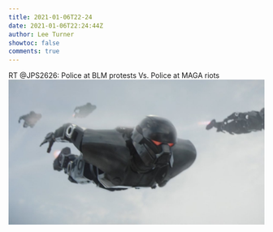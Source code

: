 ```yaml
---
title: 2021-01-06T22-24
date: 2021-01-06T22:24:44Z
author: Lee Turner
showtoc: false
comments: true
---
```


RT @JPS2626: Police at BLM protests
Vs. 
Police at MAGA riots ![](/img/x//1346945824039833601-ErEuhqJW8AADTcJ.jpg)

